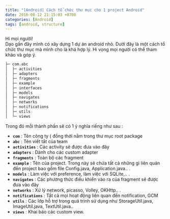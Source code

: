 ```yaml
---
title: "[Android] Cách tổ chức thư mục cho 1 project Android"
date: 2016-08-12 21:15:03 +0700
categories: [Android]
tags: [android, structure]
---
```


Hi mọi người!
<br/>
Dạo gần đây mình có xây dựng 1 dự án android nhỏ. Dưới đây là một cách tổ chức thư mục mà mình cho là khá hợp lý. Hi vọng mọi người có thể tham khảo và góp ý.

~~~html
├─ com.abc
│  ├─ activities
│  ├─ adapters
│  ├─ fragments
│  ├─ example
│  ├─ interfaces
│  ├─ models
│  ├─ navigates
│  ├─ networks
│  ├─ notifications
│  ├─ utils
│  └─ views
~~~

Trong đó mỗi thành phần sẽ có 1 ý nghĩa riếng như sau :
* **`com`** :  Tên công ty ( đồng thời nằm trong thư mục root package
* **`abc`** : Tên viết tắt của team
* **`activities`** : Các activity sẽ được đưa vào đây
* **`adapters`** :  Dành cho các custom adapter
* **`fragments`** : Toàn bộ các fragment
* **`example`** : Tên của project. Trong này sẽ chứa tất cả những gì liên quán đến project bao gồm file Config.java, Application.java.. .
* **`models`** : Làm việc với preference, làm việc với SQLite,.. .
* **`navigates`** : Các phương thức điều khiển vào ra của fragment sẽ được đưa vào đây
* **`networks`** : Xử lý network, picasso, Volley, OKHttp.. .
* **`notifications`** : Tất cả mọi hoạt động liên quan đến notification, GCM
* **`utils`** : Các lớp hỗ trợ trong quá trình sử dụng như StorageUtil.java, ImageUtil.java, TextUtil.java.. 
* **`views`** : Khai báo các custom view.